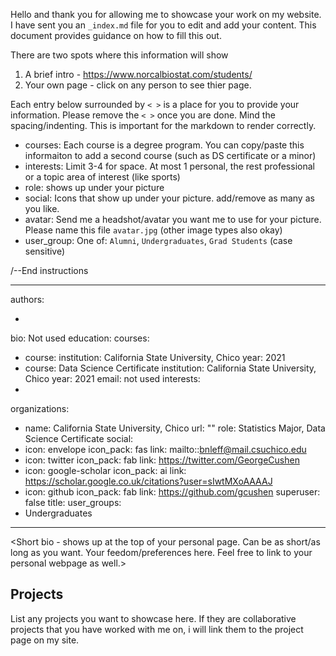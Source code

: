 Hello and thank you for allowing me to showcase your work on my website. 
I have sent you an `_index.md` file for you to edit and add your content. 
This document provides guidance on how to fill this out. 

There are two spots where this information will show
1. A brief intro - https://www.norcalbiostat.com/students/
2. Your own page - click on any person to see thier page. 

Each entry below surrounded by `< >` is a place for you to provide your information. 
Please remove the `< >` once you are done. 
Mind the spacing/indenting. This is important for the markdown to render correctly. 

* courses: Each course is a degree program. You can copy/paste this informaiton to add a second course (such as DS certificate or a minor)
* interests: Limit 3-4 for space. At most 1 personal, the rest professional or a topic area of interest (like sports)
* role: shows up under your picture
* social: Icons that show up under your picture. add/remove as many as you like. 
* avatar: Send me a headshot/avatar you want me to use for your picture. Please name this file `avatar.jpg` (other image types also okay)
* user_group: One of: `Alumni`, `Undergraduates`, `Grad Students` (case sensitive)

/--End instructions


---
authors:
- <Your Name>
bio: Not used
education:
  courses:
  - course: <BS Statistics>
    institution: California State University, Chico
    year: 2021
  - course: Data Science Certificate
    institution: California State University, Chico
    year: 2021
email: not used
interests:
- <Statistics> 
organizations:
- name: California State University, Chico
  url: ""
role: Statistics Major, Data Science Certificate
social:
- icon: envelope
  icon_pack: fas
  link: mailto::bnleff@mail.csuchico.edu
- icon: twitter
  icon_pack: fab
  link: https://twitter.com/GeorgeCushen
- icon: google-scholar
  icon_pack: ai
  link: https://scholar.google.co.uk/citations?user=sIwtMXoAAAAJ
- icon: github
  icon_pack: fab
  link: https://github.com/gcushen
superuser: false
title: <your name>
user_groups:
- Undergraduates
---

<Short bio - shows up at the top of your personal page. Can be as short/as long as you want. Your feedom/preferences here. Feel free to link to your personal webpage as well.> 

## Projects

List any projects you want to showcase here. If they are collaborative projects that you have worked with me on, i will link them to the project page on my site. 

